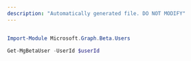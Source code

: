 ```yaml
---
description: "Automatically generated file. DO NOT MODIFY"
---
```


```powershell

Import-Module Microsoft.Graph.Beta.Users

Get-MgBetaUser -UserId $userId

```